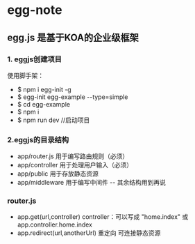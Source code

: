 # egg-note
## egg.js 是基于KOA的企业级框架
### 1. eggjs创建项目
使用脚手架：
- $ npm i egg-init -g
- $ egg-init egg-example --type=simple
- $ cd egg-example
- $ npm i
- $ npm run dev  //启动项目
### 2.eggjs的目录结构
- app/router.js 用于编写路由规则（必须）
- app/controller 用于处理用户输入（必须）
- app/public 用于存放静态资源
- app/middleware 用于编写中间件
-- 其余结构用到再说
### router.js
- app.get(url,controller)  controller：可以写成  "home.index" 或 app.controller.home.index
- app.redirect(url,anotherUrl)  重定向 可连接静态资源